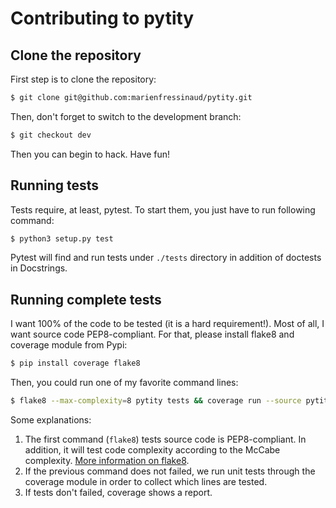 # Contributing to pytity

## Clone the repository

First step is to clone the repository:

```bash
$ git clone git@github.com:marienfressinaud/pytity.git
```

Then, don't forget to switch to the development branch:

```bash
$ git checkout dev
```

Then you can begin to hack. Have fun!

## Running tests

Tests require, at least, pytest. To start them, you just have to run following command:

```bash
$ python3 setup.py test
```

Pytest will find and run tests under `./tests` directory in addition of doctests in Docstrings.

## Running complete tests

I want 100% of the code to be tested (it is a hard requirement!). Most of all, I want source code PEP8-compliant. For that, please install flake8 and coverage module from Pypi:

```bash
$ pip install coverage flake8
```

Then, you could run one of my favorite command lines:

```bash
$ flake8 --max-complexity=8 pytity tests && coverage run --source pytity setup.py test && coverage report -m
```

Some explanations:

1. The first command (`flake8`) tests source code is PEP8-compliant. In addition, it will test code complexity according to the McCabe complexity. [More information on flake8](https://flake8.readthedocs.org).
2. If the previous command does not failed, we run unit tests through the coverage module in order to collect which lines are tested.
3. If tests don't failed, coverage shows a report.
